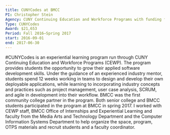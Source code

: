 ```yaml
---
title: CUNYCodes at BMCC
PI: Christopher Stein
Agency: CUNY Continuing Education and Workforce Programs with funding from NYS Department of Labor
Type: CUNYCodes
Award: $21,653
Period: Fall 2016–Spring 2017
start: 2016-09-01
end: 2017-06-30
---
```


#CUNYCodes is an experiential learning program run through CUNY Continuing Education and Workforce Programs (CEWP). The program provides students the opportunity to grow their applied software development skills. Under the guidance of an experienced industry mentor, students spend 12 weeks working in teams to design and develop their own deployable applications, while learning to incorporating industry concepts and practices such as project management, user case analysis, SCRUM, and agile in development into their workflow. BMCC was the first community college partner in the program. Both senior college and BMCC students participated in the program at BMCC in spring 2017. I worked with CEWP staff, BMCC Office of Internships and Experiential Learning and faculty from the Media Arts and Technology Department and the Computer Information Systems Department to help organize the space, program, OTPS materials and recruit students and a faculty coordinator.